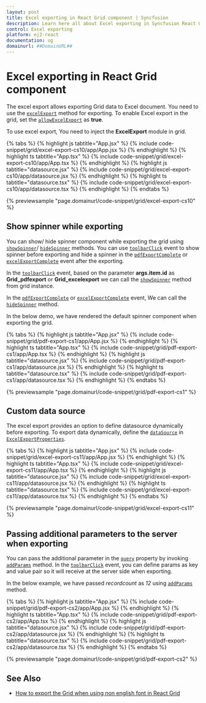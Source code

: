 ```yaml
---
layout: post
title: Excel exporting in React Grid component | Syncfusion
description: Learn here all about Excel exporting in Syncfusion React Grid component of Syncfusion Essential JS 2 and more.
control: Excel exporting 
platform: ej2-react
documentation: ug
domainurl: ##DomainURL##
---
```


# Excel exporting in React Grid component

The excel export allows exporting Grid data to Excel document. You need to use the [`excelExport`](https://ej2.syncfusion.com/angular/documentation/api/grid/#excelexport) method for exporting. To enable Excel export in the grid, set the [`allowExcelExport`](https://ej2.syncfusion.com/angular/documentation/api/grid/#allowexcelexport) as **true**.

To use excel export, You need to inject the **ExcelExport** module in grid.

{% tabs %}
{% highlight js tabtitle="App.jsx" %}
{% include code-snippet/grid/excel-export-cs10/app/App.jsx %}
{% endhighlight %}
{% highlight ts tabtitle="App.tsx" %}
{% include code-snippet/grid/excel-export-cs10/app/App.tsx %}
{% endhighlight %}
{% highlight js tabtitle="datasource.jsx" %}
{% include code-snippet/grid/excel-export-cs10/app/datasource.jsx %}
{% endhighlight %}
{% highlight ts tabtitle="datasource.tsx" %}
{% include code-snippet/grid/excel-export-cs10/app/datasource.tsx %}
{% endhighlight %}
{% endtabs %}

 {% previewsample "page.domainurl/code-snippet/grid/excel-export-cs10" %}

## Show spinner while exporting

You can show/ hide spinner component while exporting the grid using [`showSpinner`](https://ej2.syncfusion.com/angular/documentation/api/grid/#showspinner)/ [`hideSpinner`](https://ej2.syncfusion.com/angular/documentation/api/grid/#hidespinner) methods. You can use  [`toolbarClick`](https://ej2.syncfusion.com/angular/documentation/api/grid/#toolbarclick) event to show spinner before exporting and hide a spinner in the [`pdfExportComplete`](https://ej2.syncfusion.com/angular/documentation/api/grid/#pdfexportcomplete) or [`excelExportComplete`](https://ej2.syncfusion.com/angular/documentation/api/grid/#excelexportcomplete) event after the exporting.

In the [`toolbarClick`](https://ej2.syncfusion.com/angular/documentation/api/grid/#toolbarclick) event, based on the parameter **args.item.id** as **Grid_pdfexport** or **Grid_excelexport** we can call the [`showSpinner`](https://ej2.syncfusion.com/angular/documentation/api/grid/#showspinner) method from grid instance.

In the [`pdfExportComplete`](https://ej2.syncfusion.com/angular/documentation/api/grid/#pdfexportcomplete) or [`excelExportComplete`](https://ej2.syncfusion.com/angular/documentation/api/grid/#excelexportcomplete) event, We can call the [`hideSpinner`](https://ej2.syncfusion.com/angular/documentation/api/grid/#hidespinner) method.

In the below demo, we have rendered the default spinner component when exporting the grid.

{% tabs %}
{% highlight js tabtitle="App.jsx" %}
{% include code-snippet/grid/pdf-export-cs1/app/App.jsx %}
{% endhighlight %}
{% highlight ts tabtitle="App.tsx" %}
{% include code-snippet/grid/pdf-export-cs1/app/App.tsx %}
{% endhighlight %}
{% highlight js tabtitle="datasource.jsx" %}
{% include code-snippet/grid/pdf-export-cs1/app/datasource.jsx %}
{% endhighlight %}
{% highlight ts tabtitle="datasource.tsx" %}
{% include code-snippet/grid/pdf-export-cs1/app/datasource.tsx %}
{% endhighlight %}
{% endtabs %}

 {% previewsample "page.domainurl/code-snippet/grid/pdf-export-cs1" %}

## Custom data source

The excel export provides an option to define datasource dynamically before exporting.
To export data dynamically, define the [`dataSource`](https://ej2.syncfusion.com/angular/documentation/api/grid/excelExportProperties/#datasource) in [`ExcelExportProperties`](https://ej2.syncfusion.com/angular/documentation/api/grid/excelExportProperties/).

{% tabs %}
{% highlight js tabtitle="App.jsx" %}
{% include code-snippet/grid/excel-export-cs11/app/App.jsx %}
{% endhighlight %}
{% highlight ts tabtitle="App.tsx" %}
{% include code-snippet/grid/excel-export-cs11/app/App.tsx %}
{% endhighlight %}
{% highlight js tabtitle="datasource.jsx" %}
{% include code-snippet/grid/excel-export-cs11/app/datasource.jsx %}
{% endhighlight %}
{% highlight ts tabtitle="datasource.tsx" %}
{% include code-snippet/grid/excel-export-cs11/app/datasource.tsx %}
{% endhighlight %}
{% endtabs %}

 {% previewsample "page.domainurl/code-snippet/grid/excel-export-cs11" %}

## Passing additional parameters to the server when exporting

You can pass the additional parameter in the [`query`](https://ej2.syncfusion.com/angular/documentation/api/grid/#query) property by invoking [`addParams`](https://ej2.syncfusion.com/documentation/api/data/query/#addparams) method. In the [`toolbarClick`](https://ej2.syncfusion.com/angular/documentation/api/grid/#toolbarclick) event, you can define params as key and value pair so it will receive at the server side when exporting.

In the below example, we have passed *recordcount* as *12* using [`addParams`](https://ej2.syncfusion.com/documentation/api/data/query/#addparams) method.

{% tabs %}
{% highlight js tabtitle="App.jsx" %}
{% include code-snippet/grid/pdf-export-cs2/app/App.jsx %}
{% endhighlight %}
{% highlight ts tabtitle="App.tsx" %}
{% include code-snippet/grid/pdf-export-cs2/app/App.tsx %}
{% endhighlight %}
{% highlight js tabtitle="datasource.jsx" %}
{% include code-snippet/grid/pdf-export-cs2/app/datasource.jsx %}
{% endhighlight %}
{% highlight ts tabtitle="datasource.tsx" %}
{% include code-snippet/grid/pdf-export-cs2/app/datasource.tsx %}
{% endhighlight %}
{% endtabs %}

 {% previewsample "page.domainurl/code-snippet/grid/pdf-export-cs2" %}

## See Also

* [How to export the Grid when using non english font in React Grid](https://www.syncfusion.com/forums/148193/how-to-export-the-grid-when-using-non-english-font-in-react-grid)